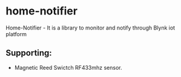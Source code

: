 # home-notifier
Home-Notifier - It is a library to monitor and notify through Blynk iot platform

## Supporting:
   - Magnetic Reed Swictch RF433mhz sensor.

